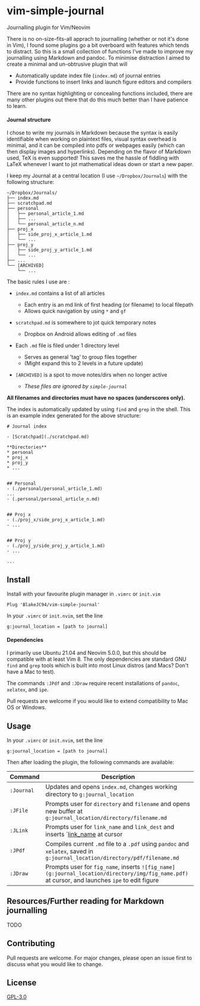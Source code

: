 # vim-simple-journal

Journalling plugin for Vim/Neovim

There is no on-size-fits-all apprach to journalling (whether or not it's done in Vim), I found some plugins go a bit overboard with features which tends to distract. So this is a small collection of functions I've made to improve my journalling using Markdown and pandoc. To minimise distraction I aimed to create a minimal and un-obtrusive plugin that will
- Automatically update index file (`index.md`) of journal entries
- Provide functions to insert links and launch figure editors and compilers

There are no syntax highlighting or concealing functions included, there are many other plugins out there that do this much better than I have patience to learn.


#### Journal structure

I chose to write my journals in Markdown because the syntax is easily identifiable when working on plaintext files, visual syntax overhead is minimal, and it can be compiled into pdfs or webpages easily (which can then display images and hyperlinks). Depending on the flavor of Markdown used, TeX is even supported! This saves me the hassle of fiddling with LaTeX whenever I want to jot mathematical ideas down or start a new paper.

I keep my Journal at a central location (I use `~/Dropbox/Journals`) with the following structure:

```
~/Dropbox/Journals/
├── index.md
├── scratchpad.md
├── personal
│   ├── personal_article_1.md
│   ├── ...
│   └── personal_article_n.md
├── proj_x
│   ├── side_proj_x_article_1.md
│   └── ...
├── proj_y
│   ├── side_proj_y_article_1.md
│   └── ...
├── ...
└── [ARCHIVED]
    └── ...
```

The basic rules I use are :

- `index.md` contains a list of all articles
    - Each entry is an md link of first heading (or filename) to local filepath
    - Allows quick navigation by using `*` and `gf`

- `scratchpad.md` is somewhere to jot quick temporary notes
    - Dropbox on Android allows editing of `.md` files

- Each `.md` file is filed under 1 directory level
    - Serves as general 'tag' to group files together
    - (Might expand this to 2 levels in a future update)

- `[ARCHIVED]` is a spot to move notes/dirs when no longer active
    - *These files are ignored by `simple-journal`*

**All filenames and directories must have no spaces (underscores only).**


The index is automatically updated by using `find` and `grep` in the shell. This is an example index generated for the above structure:
```
# Journal index

- [Scratchpad](./scratchpad.md)

**Directories**
* personal
* proj_x
* proj_y
* ...


## Personal
- (./personal/personal_article_1.md)
...
- (.personal/personal_article_n.md)


## Proj x
- (./proj_x/side_proj_x_article_1.md)
- ...


## Proj y
- (./proj_y/side_proj_y_article_1.md)
- ...

...
```


## Install

Install with your favourite plugin manager in `.vimrc` or `init.vim`
```
Plug 'BlakeJC94/vim-simple-journal'
```

In your `.vimrc` or `init.nvim`, set the line
```
g:journal_location = [path to journal]
```


#### Dependencies

I primarily use Ubuntu 21.04 and Neovim 5.0.0, but this should be compatible with at least Vim 8. The only dependencies are standard GNU `find` and `grep` tools which is built into most Linux distros (and Macs? Don't have a Mac to test).

The commands `:JPdf` and `:JDraw` require recent installations of `pandoc`, `xelatex`, and `ipe`.

Pull requests are welcome if you would like to extend compatibility to Mac OS or Windows.


## Usage

In your `.vimrc` or `init.nvim`, set the line
```
g:journal_location = [path to journal]
```

Then after loading the plugin, the following commands are available:

| Command    | Description                                                                                                                                           |
| ---------- | ----------------------------------------------------------------------------------------------------------------------------------------------------- |
| `:Journal` | Updates and opens `index.md`, changes working directory to `g:journal_location`                                                                       |
| `:JFile`   | Prompts user for `directory` and `filename` and opens new buffer at `g:journal_location/directory/filename.md`                                        |
| `:JLink`   | Prompts user for `link_name` and `link_dest` and inserts `[link_name](link_dest) at cursor                                                            |
| `:JPdf`    | Compiles current `.md` file to a `.pdf` using `pandoc` and `xelatex`, saved in `g:journal_location/directory/pdf/filename.md`                  |
| `:JDraw`   | Prompts user for `fig_name`, inserts `![fig_name](g:journal_location/directory/img/fig_name.pdf)` at cursor, and launches `ipe` to edit figure |


## Resources/Further reading for Markdown journalling

TODO


## Contributing
Pull requests are welcome. For major changes, please open an issue first to discuss what you would like to change.

## License
[GPL-3.0](https://choosealicense.com/licenses/gpl-3.0/)
